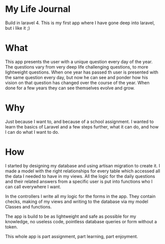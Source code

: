 My Life Journal
===============
Build in laravel 4. This is my first app where I have gone deep into laravel, but i like it ;)

What
====
This app presents the user with a unique question every day of the year. The questions vary from very deep life challenging questions, to more lightweight questions. When one year has passed th user is presented with the same question every day, but now he can see and ponder how his vision on that question has changed over the course of the year. When done for a few years they can see themselves evolve and grow.

Why
===
Just because I want to, and because of a school assignment.
I wanted to learn the basics of Laravel and a few steps further, what it can do, and how I can do what I want to do.

How
===
I started by designing my database and using artisan migration to create it. I made a model with the right relationships for every table which accessed all the data I needed to have in my views. All the logic for the daily questions and their related answers from a specific user is put into functions who I can call everywhere I want.

In the controllers I write all my logic for the forms in the app. They contain checks, making of my views and writing to the database via my model Classes and functions.

The app is build to be as lightweight and safe as possible for my knowledge, no useless code, pointless database queries or form without a token.


This whole app is part assignment, part learning, part enjoyment.